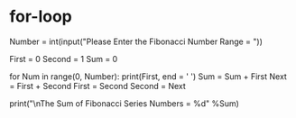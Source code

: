 # for-loop

Number = int(input("Please Enter the Fibonacci Number Range = "))

First = 0
Second = 1
Sum = 0

for Num in range(0, Number):
    print(First, end = '  ')
    Sum = Sum + First
    Next = First + Second
    First = Second
    Second = Next

print("\nThe Sum of Fibonacci Series Numbers = %d" %Sum)
